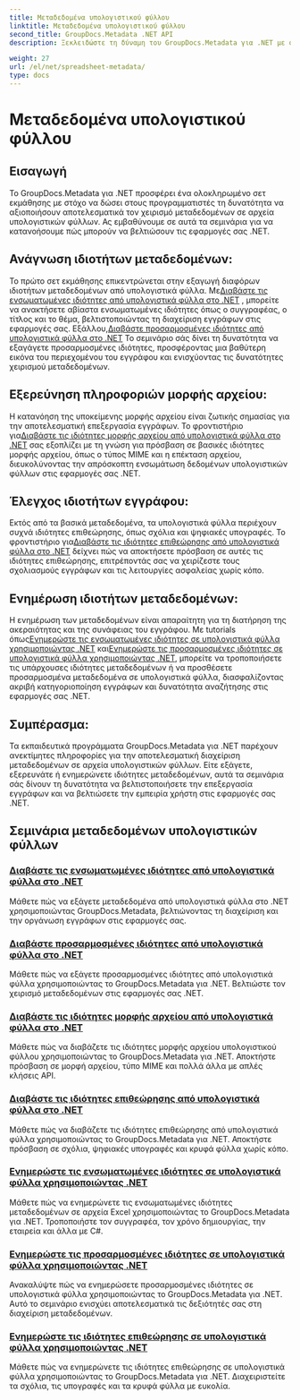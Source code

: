 ```yaml
---
title: Μεταδεδομένα υπολογιστικού φύλλου
linktitle: Μεταδεδομένα υπολογιστικού φύλλου
second_title: GroupDocs.Metadata .NET API
description: Ξεκλειδώστε τη δύναμη του GroupDocs.Metadata για .NET με σεμινάρια για την ανάγνωση και την ενημέρωση των ιδιοτήτων υπολογιστικού φύλλου. Αυξήστε τον χειρισμό μεταδεδομένων στις εφαρμογές σας .NET.

weight: 27
url: /el/net/spreadsheet-metadata/
type: docs
---
```

# Μεταδεδομένα υπολογιστικού φύλλου

## Εισαγωγή

Το GroupDocs.Metadata για .NET προσφέρει ένα ολοκληρωμένο σετ εκμάθησης με στόχο να δώσει στους προγραμματιστές τη δυνατότητα να αξιοποιήσουν αποτελεσματικά τον χειρισμό μεταδεδομένων σε αρχεία υπολογιστικών φύλλων. Ας εμβαθύνουμε σε αυτά τα σεμινάρια για να κατανοήσουμε πώς μπορούν να βελτιώσουν τις εφαρμογές σας .NET.

## Ανάγνωση ιδιοτήτων μεταδεδομένων:
Το πρώτο σετ εκμάθησης επικεντρώνεται στην εξαγωγή διαφόρων ιδιοτήτων μεταδεδομένων από υπολογιστικά φύλλα. Με[Διαβάστε τις ενσωματωμένες ιδιότητες από υπολογιστικά φύλλα στο .NET](./read-built-in-properties-spreadsheets/) , μπορείτε να ανακτήσετε αβίαστα ενσωματωμένες ιδιότητες όπως ο συγγραφέας, ο τίτλος και το θέμα, βελτιστοποιώντας τη διαχείριση εγγράφων στις εφαρμογές σας. Εξάλλου,[Διαβάστε προσαρμοσμένες ιδιότητες από υπολογιστικά φύλλα στο .NET](./read-custom-properties-spreadsheets/) Το σεμινάριο σάς δίνει τη δυνατότητα να εξαγάγετε προσαρμοσμένες ιδιότητες, προσφέροντας μια βαθύτερη εικόνα του περιεχομένου του εγγράφου και ενισχύοντας τις δυνατότητες χειρισμού μεταδεδομένων.

## Εξερεύνηση πληροφοριών μορφής αρχείου:
 Η κατανόηση της υποκείμενης μορφής αρχείου είναι ζωτικής σημασίας για την αποτελεσματική επεξεργασία εγγράφων. Το φροντιστήριο για[Διαβάστε τις ιδιότητες μορφής αρχείου από υπολογιστικά φύλλα στο .NET](./read-file-format-properties-spreadsheets/) σας εξοπλίζει με τη γνώση για πρόσβαση σε βασικές ιδιότητες μορφής αρχείου, όπως ο τύπος MIME και η επέκταση αρχείου, διευκολύνοντας την απρόσκοπτη ενσωμάτωση δεδομένων υπολογιστικών φύλλων στις εφαρμογές σας .NET.

## Έλεγχος ιδιοτήτων εγγράφου:
Εκτός από τα βασικά μεταδεδομένα, τα υπολογιστικά φύλλα περιέχουν συχνά ιδιότητες επιθεώρησης, όπως σχόλια και ψηφιακές υπογραφές. Το φροντιστήριο για[Διαβάστε τις ιδιότητες επιθεώρησης από υπολογιστικά φύλλα στο .NET](./read-inspection-properties-spreadsheets/) δείχνει πώς να αποκτήσετε πρόσβαση σε αυτές τις ιδιότητες επιθεώρησης, επιτρέποντάς σας να χειρίζεστε τους σχολιασμούς εγγράφων και τις λειτουργίες ασφαλείας χωρίς κόπο.

## Ενημέρωση ιδιοτήτων μεταδεδομένων:
 Η ενημέρωση των μεταδεδομένων είναι απαραίτητη για τη διατήρηση της ακεραιότητας και της συνάφειας του εγγράφου. Με tutorials όπως[Ενημερώστε τις ενσωματωμένες ιδιότητες σε υπολογιστικά φύλλα χρησιμοποιώντας .NET](./update-built-in-properties-spreadsheets/) και[Ενημερώστε τις προσαρμοσμένες ιδιότητες σε υπολογιστικά φύλλα χρησιμοποιώντας .NET](./update-custom-properties-spreadsheets/), μπορείτε να τροποποιήσετε τις υπάρχουσες ιδιότητες μεταδεδομένων ή να προσθέσετε προσαρμοσμένα μεταδεδομένα σε υπολογιστικά φύλλα, διασφαλίζοντας ακριβή κατηγοριοποίηση εγγράφων και δυνατότητα αναζήτησης στις εφαρμογές σας .NET.

## Συμπέρασμα:
Τα εκπαιδευτικά προγράμματα GroupDocs.Metadata για .NET παρέχουν ανεκτίμητες πληροφορίες για την αποτελεσματική διαχείριση μεταδεδομένων σε αρχεία υπολογιστικών φύλλων. Είτε εξάγετε, εξερευνάτε ή ενημερώνετε ιδιότητες μεταδεδομένων, αυτά τα σεμινάρια σάς δίνουν τη δυνατότητα να βελτιστοποιήσετε την επεξεργασία εγγράφων και να βελτιώσετε την εμπειρία χρήστη στις εφαρμογές σας .NET.

## Σεμινάρια μεταδεδομένων υπολογιστικών φύλλων
### [Διαβάστε τις ενσωματωμένες ιδιότητες από υπολογιστικά φύλλα στο .NET](./read-built-in-properties-spreadsheets/)
Μάθετε πώς να εξάγετε μεταδεδομένα από υπολογιστικά φύλλα στο .NET χρησιμοποιώντας GroupDocs.Metadata, βελτιώνοντας τη διαχείριση και την οργάνωση εγγράφων στις εφαρμογές σας.
### [Διαβάστε προσαρμοσμένες ιδιότητες από υπολογιστικά φύλλα στο .NET](./read-custom-properties-spreadsheets/)
Μάθετε πώς να εξάγετε προσαρμοσμένες ιδιότητες από υπολογιστικά φύλλα χρησιμοποιώντας το GroupDocs.Metadata για .NET. Βελτιώστε τον χειρισμό μεταδεδομένων στις εφαρμογές σας .NET.
### [Διαβάστε τις ιδιότητες μορφής αρχείου από υπολογιστικά φύλλα στο .NET](./read-file-format-properties-spreadsheets/)
Μάθετε πώς να διαβάζετε τις ιδιότητες μορφής αρχείου υπολογιστικού φύλλου χρησιμοποιώντας το GroupDocs.Metadata για .NET. Αποκτήστε πρόσβαση σε μορφή αρχείου, τύπο MIME και πολλά άλλα με απλές κλήσεις API.
### [Διαβάστε τις ιδιότητες επιθεώρησης από υπολογιστικά φύλλα στο .NET](./read-inspection-properties-spreadsheets/)
Μάθετε πώς να διαβάζετε τις ιδιότητες επιθεώρησης από υπολογιστικά φύλλα χρησιμοποιώντας το GroupDocs.Metadata για .NET. Αποκτήστε πρόσβαση σε σχόλια, ψηφιακές υπογραφές και κρυφά φύλλα χωρίς κόπο.
### [Ενημερώστε τις ενσωματωμένες ιδιότητες σε υπολογιστικά φύλλα χρησιμοποιώντας .NET](./update-built-in-properties-spreadsheets/)
Μάθετε πώς να ενημερώνετε τις ενσωματωμένες ιδιότητες μεταδεδομένων σε αρχεία Excel χρησιμοποιώντας το GroupDocs.Metadata για .NET. Τροποποιήστε τον συγγραφέα, τον χρόνο δημιουργίας, την εταιρεία και άλλα με C#.
### [Ενημερώστε τις προσαρμοσμένες ιδιότητες σε υπολογιστικά φύλλα χρησιμοποιώντας .NET](./update-custom-properties-spreadsheets/)
Ανακαλύψτε πώς να ενημερώσετε προσαρμοσμένες ιδιότητες σε υπολογιστικά φύλλα χρησιμοποιώντας το GroupDocs.Metadata για .NET. Αυτό το σεμινάριο ενισχύει αποτελεσματικά τις δεξιότητές σας στη διαχείριση μεταδεδομένων.
### [Ενημερώστε τις ιδιότητες επιθεώρησης σε υπολογιστικά φύλλα χρησιμοποιώντας .NET](./update-inspection-properties-spreadsheets/)
Μάθετε πώς να ενημερώνετε τις ιδιότητες επιθεώρησης σε υπολογιστικά φύλλα χρησιμοποιώντας το GroupDocs.Metadata για .NET. Διαχειριστείτε τα σχόλια, τις υπογραφές και τα κρυφά φύλλα με ευκολία.